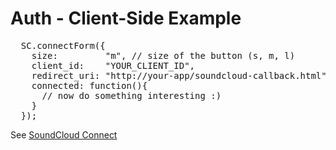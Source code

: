 # Auth - Client-Side Example

<pre class="brush: js, html">
  SC.connectForm({
    size:         "m", // size of the button (s, m, l)
    client_id:    "YOUR_CLIENT_ID",
    redirect_uri: "http://your-app/soundcloud-callback.html",
    connected: function(){
      // now do something interesting :)
    }
  });
</pre>

See [SoundCloud Connect](http://developers.soundcloud.com/docs/connect)

<div class="sc_logo"></div>
